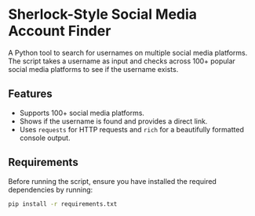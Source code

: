 # Sherlock-Style Social Media Account Finder

A Python tool to search for usernames on multiple social media platforms. The script takes a username as input and checks across 100+ popular social media platforms to see if the username exists.

## Features
- Supports 100+ social media platforms.
- Shows if the username is found and provides a direct link.
- Uses `requests` for HTTP requests and `rich` for a beautifully formatted console output.

## Requirements

Before running the script, ensure you have installed the required dependencies by running:

```bash
pip install -r requirements.txt




